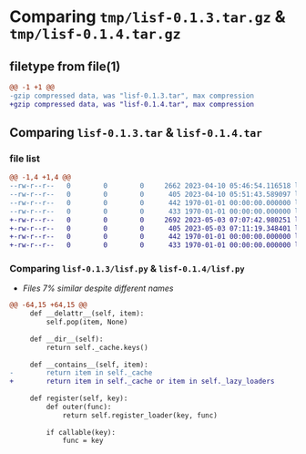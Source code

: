 # Comparing `tmp/lisf-0.1.3.tar.gz` & `tmp/lisf-0.1.4.tar.gz`

## filetype from file(1)

```diff
@@ -1 +1 @@
-gzip compressed data, was "lisf-0.1.3.tar", max compression
+gzip compressed data, was "lisf-0.1.4.tar", max compression
```

## Comparing `lisf-0.1.3.tar` & `lisf-0.1.4.tar`

### file list

```diff
@@ -1,4 +1,4 @@
--rw-r--r--   0        0        0     2662 2023-04-10 05:46:54.116518 lisf-0.1.3/lisf.py
--rw-r--r--   0        0        0      405 2023-04-10 05:51:43.589097 lisf-0.1.3/pyproject.toml
--rw-r--r--   0        0        0      442 1970-01-01 00:00:00.000000 lisf-0.1.3/setup.py
--rw-r--r--   0        0        0      433 1970-01-01 00:00:00.000000 lisf-0.1.3/PKG-INFO
+-rw-r--r--   0        0        0     2692 2023-05-03 07:07:42.980251 lisf-0.1.4/lisf.py
+-rw-r--r--   0        0        0      405 2023-05-03 07:11:19.348401 lisf-0.1.4/pyproject.toml
+-rw-r--r--   0        0        0      442 1970-01-01 00:00:00.000000 lisf-0.1.4/setup.py
+-rw-r--r--   0        0        0      433 1970-01-01 00:00:00.000000 lisf-0.1.4/PKG-INFO
```

### Comparing `lisf-0.1.3/lisf.py` & `lisf-0.1.4/lisf.py`

 * *Files 7% similar despite different names*

```diff
@@ -64,15 +64,15 @@
     def __delattr__(self, item):
         self.pop(item, None)
 
     def __dir__(self):
         return self._cache.keys()
 
     def __contains__(self, item):
-        return item in self._cache
+        return item in self._cache or item in self._lazy_loaders
 
     def register(self, key):
         def outer(func):
             return self.register_loader(key, func)
 
         if callable(key):
             func = key
```

